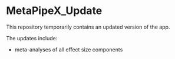 # MetaPipeX_Update
This repository temporarily contains an updated version of the app. 

The updates include: 
- meta-analyses of all effect size components
